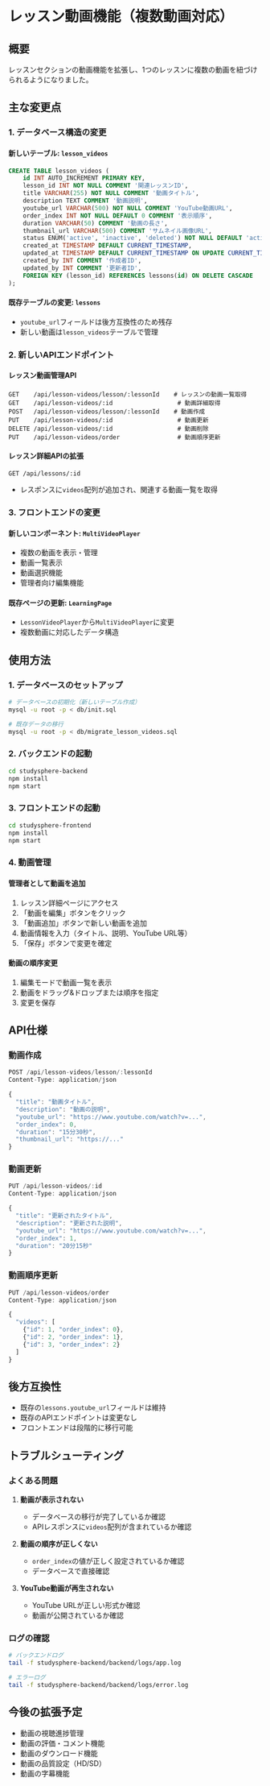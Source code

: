 # レッスン動画機能（複数動画対応）

## 概要

レッスンセクションの動画機能を拡張し、1つのレッスンに複数の動画を紐づけられるようになりました。

## 主な変更点

### 1. データベース構造の変更

#### 新しいテーブル: `lesson_videos`
```sql
CREATE TABLE lesson_videos (
    id INT AUTO_INCREMENT PRIMARY KEY,
    lesson_id INT NOT NULL COMMENT '関連レッスンID',
    title VARCHAR(255) NOT NULL COMMENT '動画タイトル',
    description TEXT COMMENT '動画説明',
    youtube_url VARCHAR(500) NOT NULL COMMENT 'YouTube動画URL',
    order_index INT NOT NULL DEFAULT 0 COMMENT '表示順序',
    duration VARCHAR(50) COMMENT '動画の長さ',
    thumbnail_url VARCHAR(500) COMMENT 'サムネイル画像URL',
    status ENUM('active', 'inactive', 'deleted') NOT NULL DEFAULT 'active',
    created_at TIMESTAMP DEFAULT CURRENT_TIMESTAMP,
    updated_at TIMESTAMP DEFAULT CURRENT_TIMESTAMP ON UPDATE CURRENT_TIMESTAMP,
    created_by INT COMMENT '作成者ID',
    updated_by INT COMMENT '更新者ID',
    FOREIGN KEY (lesson_id) REFERENCES lessons(id) ON DELETE CASCADE
);
```

#### 既存テーブルの変更: `lessons`
- `youtube_url`フィールドは後方互換性のため残存
- 新しい動画は`lesson_videos`テーブルで管理

### 2. 新しいAPIエンドポイント

#### レッスン動画管理API
```
GET    /api/lesson-videos/lesson/:lessonId    # レッスンの動画一覧取得
GET    /api/lesson-videos/:id                  # 動画詳細取得
POST   /api/lesson-videos/lesson/:lessonId    # 動画作成
PUT    /api/lesson-videos/:id                  # 動画更新
DELETE /api/lesson-videos/:id                  # 動画削除
PUT    /api/lesson-videos/order                # 動画順序更新
```

#### レッスン詳細APIの拡張
```
GET /api/lessons/:id
```
- レスポンスに`videos`配列が追加され、関連する動画一覧を取得

### 3. フロントエンドの変更

#### 新しいコンポーネント: `MultiVideoPlayer`
- 複数の動画を表示・管理
- 動画一覧表示
- 動画選択機能
- 管理者向け編集機能

#### 既存ページの更新: `LearningPage`
- `LessonVideoPlayer`から`MultiVideoPlayer`に変更
- 複数動画に対応したデータ構造

## 使用方法

### 1. データベースのセットアップ

```bash
# データベースの初期化（新しいテーブル作成）
mysql -u root -p < db/init.sql

# 既存データの移行
mysql -u root -p < db/migrate_lesson_videos.sql
```

### 2. バックエンドの起動

```bash
cd studysphere-backend
npm install
npm start
```

### 3. フロントエンドの起動

```bash
cd studysphere-frontend
npm install
npm start
```

### 4. 動画管理

#### 管理者として動画を追加
1. レッスン詳細ページにアクセス
2. 「動画を編集」ボタンをクリック
3. 「動画追加」ボタンで新しい動画を追加
4. 動画情報を入力（タイトル、説明、YouTube URL等）
5. 「保存」ボタンで変更を確定

#### 動画の順序変更
1. 編集モードで動画一覧を表示
2. 動画をドラッグ&ドロップまたは順序を指定
3. 変更を保存

## API仕様

### 動画作成
```javascript
POST /api/lesson-videos/lesson/:lessonId
Content-Type: application/json

{
  "title": "動画タイトル",
  "description": "動画の説明",
  "youtube_url": "https://www.youtube.com/watch?v=...",
  "order_index": 0,
  "duration": "15分30秒",
  "thumbnail_url": "https://..."
}
```

### 動画更新
```javascript
PUT /api/lesson-videos/:id
Content-Type: application/json

{
  "title": "更新されたタイトル",
  "description": "更新された説明",
  "youtube_url": "https://www.youtube.com/watch?v=...",
  "order_index": 1,
  "duration": "20分15秒"
}
```

### 動画順序更新
```javascript
PUT /api/lesson-videos/order
Content-Type: application/json

{
  "videos": [
    {"id": 1, "order_index": 0},
    {"id": 2, "order_index": 1},
    {"id": 3, "order_index": 2}
  ]
}
```

## 後方互換性

- 既存の`lessons.youtube_url`フィールドは維持
- 既存のAPIエンドポイントは変更なし
- フロントエンドは段階的に移行可能

## トラブルシューティング

### よくある問題

1. **動画が表示されない**
   - データベースの移行が完了しているか確認
   - APIレスポンスに`videos`配列が含まれているか確認

2. **動画の順序が正しくない**
   - `order_index`の値が正しく設定されているか確認
   - データベースで直接確認

3. **YouTube動画が再生されない**
   - YouTube URLが正しい形式か確認
   - 動画が公開されているか確認

### ログの確認

```bash
# バックエンドログ
tail -f studysphere-backend/backend/logs/app.log

# エラーログ
tail -f studysphere-backend/backend/logs/error.log
```

## 今後の拡張予定

- 動画の視聴進捗管理
- 動画の評価・コメント機能
- 動画のダウンロード機能
- 動画の品質設定（HD/SD）
- 動画の字幕機能
